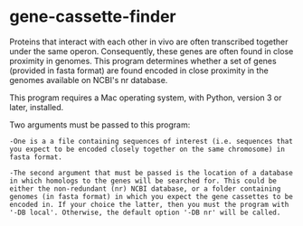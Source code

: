 # gene-cassette-finder
Proteins that interact with each other in vivo are often transcribed together under the same operon. Consequently, these genes are often found in close proximity in genomes. This program determines whether a set of genes (provided in fasta format) are found encoded in close proximity in the genomes available on NCBI's nr database.

This program requires a Mac operating system, with Python, version 3 or later, installed.

Two arguments must be passed to this program:

    -One is a a file containing sequences of interest (i.e. sequences that you expect to be encoded closely together on the same chromosome) in fasta format.
  
    -The second argument that must be passed is the location of a database in which homologs to the genes will be searched for. This could be either the non-redundant (nr) NCBI database, or a folder containing genomes (in fasta format) in which you expect the gene cassettes to be encoded in. If your choice the latter, then you must the program with '-DB local'. Otherwise, the default option '-DB nr' will be called.
